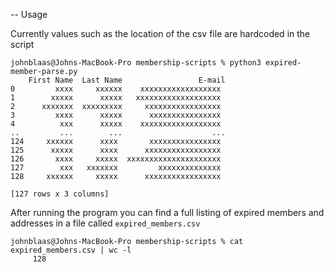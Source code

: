 -- Usage

Currently values such as the location of the csv file are hardcoded in the script 
```
johnblaas@Johns-MacBook-Pro membership-scripts % python3 expired-member-parse.py 
    First Name  Last Name                 E-mail
0         xxxx     xxxxxx    xxxxxxxxxxxxxxxxxx
1        xxxxx      xxxxx   xxxxxxxxxxxxxxxxxxx
2      xxxxxxx  xxxxxxxxx     xxxxxxxxxxxxxxxxx
3         xxxx      xxxxx      xxxxxxxxxxxxxxxx
4          xxx      xxxxx    xxxxxxxxxxxxxxxxxx
..         ...        ...                    ...
124     xxxxxx      xxxx       xxxxxxxxxxxxxxxx
125      xxxxx      xxxx      xxxxxxxxxxxxxxxxx
126       xxxx     xxxxx  xxxxxxxxxxxxxxxxxxxxx
127        xxx   xxxxxxx         xxxxxxxxxxxxxx
128     xxxxxx     xxxxx      xxxxxxxxxxxxxxxxx

[127 rows x 3 columns]
```
After running the program you can find a full listing of expired members and addresses in a file called `expired_members.csv `

```
johnblaas@Johns-MacBook-Pro membership-scripts % cat expired_members.csv | wc -l
     128
```
